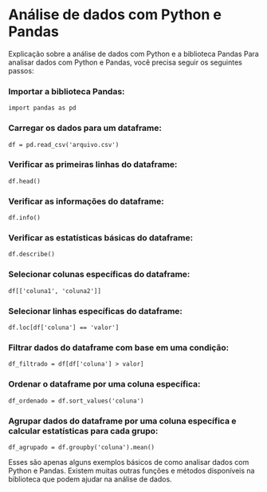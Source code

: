 # Análise de dados com Python e Pandas
Explicação sobre a análise de dados com Python e a biblioteca Pandas
Para analisar dados com Python e Pandas, você precisa seguir os seguintes passos:

### Importar a biblioteca Pandas:
<code>import pandas as pd</code>

### Carregar os dados para um dataframe:
<code>df = pd.read_csv('arquivo.csv')</code>

### Verificar as primeiras linhas do dataframe:
<code>df.head()</code>

### Verificar as informações do dataframe:
<code>df.info()</code>

### Verificar as estatísticas básicas do dataframe:
<code>df.describe()</code>

### Selecionar colunas específicas do dataframe:
<code>df[['coluna1', 'coluna2']]</code>

### Selecionar linhas específicas do dataframe:
<code>df.loc[df['coluna'] == 'valor']</code>

### Filtrar dados do dataframe com base em uma condição:
<code>df_filtrado = df[df['coluna'] > valor]</code>

### Ordenar o dataframe por uma coluna específica:
<code>df_ordenado = df.sort_values('coluna')</code>

### Agrupar dados do dataframe por uma coluna específica e calcular estatísticas para cada grupo:
<code>df_agrupado = df.groupby('coluna').mean()</code>

Esses são apenas alguns exemplos básicos de como analisar dados com Python e Pandas. Existem muitas outras funções e métodos disponíveis na biblioteca que podem ajudar na análise de dados.
